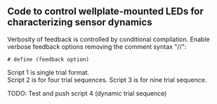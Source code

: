## Code to control wellplate-mounted LEDs for characterizing sensor dynamics

Verbosity of feedback is controlled by conditional compilation.
Enable verbose feedback options removing the comment syntax "//":

```
# define (feedback option)
```

Script 1 is single trial format.      
Script 2 is for four trial sequences.
Script 3 is for nine trial sequence.


TODO:
Test and push script 4 (dynamic trial sequence)
